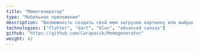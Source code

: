 ```yaml
---
title: "Мемогенератор"
type: "Мобильное приложение"
description: "Возможность создать свой мем загрузив картинку или выбрав из шаблонов"
technologies: ["flutter", "dart", "bloc", "advanced canvas"]
github: "https://github.com/Carapacik/Memegenerator"
weight: 42
---
```

